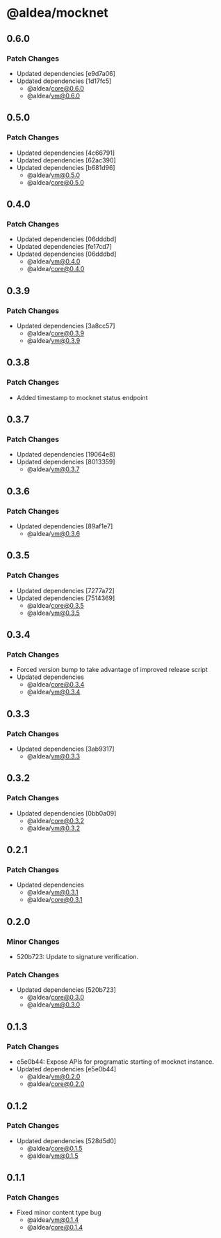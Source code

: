 # @aldea/mocknet

## 0.6.0

### Patch Changes

- Updated dependencies [e9d7a06]
- Updated dependencies [1d17fc5]
  - @aldea/core@0.6.0
  - @aldea/vm@0.6.0

## 0.5.0

### Patch Changes

- Updated dependencies [4c66791]
- Updated dependencies [62ac390]
- Updated dependencies [b681d96]
  - @aldea/vm@0.5.0
  - @aldea/core@0.5.0

## 0.4.0

### Patch Changes

- Updated dependencies [06dddbd]
- Updated dependencies [fe17cd7]
- Updated dependencies [06dddbd]
  - @aldea/vm@0.4.0
  - @aldea/core@0.4.0

## 0.3.9

### Patch Changes

- Updated dependencies [3a8cc57]
  - @aldea/core@0.3.9
  - @aldea/vm@0.3.9

## 0.3.8

### Patch Changes

- Added timestamp to mocknet status endpoint

## 0.3.7

### Patch Changes

- Updated dependencies [19064e8]
- Updated dependencies [8013359]
  - @aldea/vm@0.3.7

## 0.3.6

### Patch Changes

- Updated dependencies [89af1e7]
  - @aldea/vm@0.3.6

## 0.3.5

### Patch Changes

- Updated dependencies [7277a72]
- Updated dependencies [7514369]
  - @aldea/core@0.3.5
  - @aldea/vm@0.3.5

## 0.3.4

### Patch Changes

- Forced version bump to take advantage of improved release script
- Updated dependencies
  - @aldea/core@0.3.4
  - @aldea/vm@0.3.4

## 0.3.3

### Patch Changes

- Updated dependencies [3ab9317]
  - @aldea/vm@0.3.3

## 0.3.2

### Patch Changes

- Updated dependencies [0bb0a09]
  - @aldea/core@0.3.2
  - @aldea/vm@0.3.2

## 0.2.1

### Patch Changes

- Updated dependencies
  - @aldea/vm@0.3.1
  - @aldea/core@0.3.1

## 0.2.0

### Minor Changes

- 520b723: Update to signature verification.

### Patch Changes

- Updated dependencies [520b723]
  - @aldea/core@0.3.0
  - @aldea/vm@0.3.0

## 0.1.3

### Patch Changes

- e5e0b44: Expose APIs for programatic starting of mocknet instance.
- Updated dependencies [e5e0b44]
  - @aldea/vm@0.2.0
  - @aldea/core@0.2.0

## 0.1.2

### Patch Changes

- Updated dependencies [528d5d0]
  - @aldea/core@0.1.5
  - @aldea/vm@0.1.5

## 0.1.1

### Patch Changes

- Fixed minor content type bug
  - @aldea/vm@0.1.4
  - @aldea/core@0.1.4
